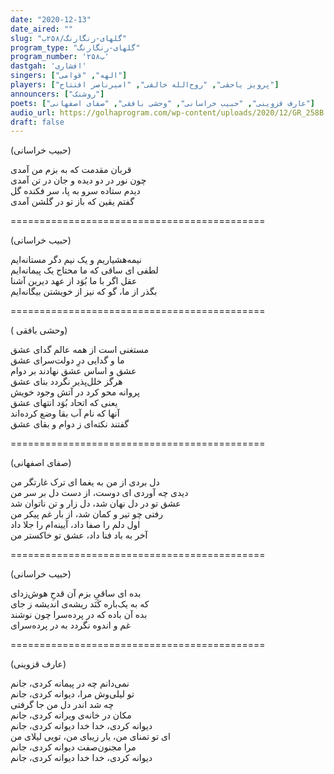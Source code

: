 ```yaml
---
date: "2020-12-13"
date_aired: ""
slug: "گلهای-رنگارنگ/۲۵۸ب"
program_type: "گلهای-رنگارنگ"
program_number: '۲۵۸ب'
dastgah: 'افشاری'
singers: ["الهه", "قوامی"]
players: ["پرویز یاحقی", "روح‌الله خالقی", "امیرناصر افتتاح"]
announcers: ["روشنک"]
poets: ["عارف قزوینی", "حبیب خراسانی", "وحشی بافقی", "صفای اصفهانی"]
audio_url: https://golhaprogram.com/wp-content/uploads/2020/12/GR_258B.mp3
draft: false
---
```


(حبیب خراسانی)  

قربان مقدمت که به بزم من آمدی  
چون نور در دو دیده و جان در تن آمدی  
دیدم ستاده سرو به پا، سر فکنده گل  
گفتم یقین که باز تو در گلشن آمدی  

============================================  

(حبیب خراسانی)  

نیمه‌هشیاریم و یک نیم دگر مستانه‌ایم  
لطفی ای ساقی که ما محتاج یک پیمانه‌ایم  
عقل اگر با ما بُوَد از عهد دیرین آشنا  
بگذر از ما، گو که نیز از خویشتن بیگانه‌ایم  

============================================  

( وحشی بافقی)  

مستغنی است از همه عالم گدای عشق  
ما و گدایی درِ دولت‌سرای عشق  
عشق و اساس عشق نهادند بر دوام  
هرگز خلل‌پذیر نگردد بنای عشق  
پروانه محو کرد در آتش وجود خویش  
یعنی که اتحاد بُوَد انتهای عشق  
آنها که نام آب بقا وضع کرده‌اند  
گفتند نکته‌ای ز دوام و بقای عشق  

============================================  

(صفای اصفهانی)  

دل بردی از من به یغما ای ترک غارتگر من  
دیدی چه آوردی ای دوست، از دست دل بر سر من  
عشق تو در دل نهان شد، دل زار و تن ناتوان شد  
رفتی چو تیر و کمان شد، از بار غم پیکر من  
اول دلم را صفا داد، آیینه‌ام را جلا داد  
آخر به باد فنا داد، عشق تو خاکستر من  

============================================  

(حبیب خراسانی)  

بده ای ساقیِ بزم آن قدحِ هوش‌زدای  
که به یک‌باره کَنَد ریشه‌ی اندیشه ز جای  
بده آن باده که در پرده‌سرا چون نوشند  
غم و اندوه نگردد به در پرده‌سرای  

============================================  

(عارف قزوینی)  

نمی‌دانم چه در پیمانه کردی، جانم  
تو لیلی‌وش مرا، دیوانه کردی، جانم  
چه شد اندر دل من جا گرفتی  
مکان در خانه‌ی ویرانه کردی، جانم  
دیوانه کردی، خدا خدا دیوانه کردی، جانم  
ای تو تمنای من، یار زیبای من، تویی لیلای من  
مرا مجنون‌صفت دیوانه کردی، جانم  
دیوانه كردی، خدا خدا دیوانه كردی، جانم  
